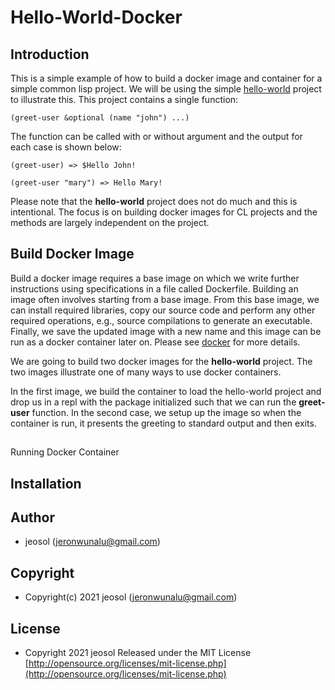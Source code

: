 # Hello-World-Docker

## Introduction
This is a simple example of how to build a docker image and container for a simple common lisp project. We will be using the simple [hello-world](https://github.com/jeosol/hello-world) project to illustrate this. This project contains a single function:
```
(greet-user &optional (name "john") ...)
```
The function can be called with or without argument and the output for each case is shown below:
```
(greet-user) => $Hello John!
```
```
(greet-user "mary") => Hello Mary!
```
Please note that the **hello-world** project does not do much and this is intentional. The focus is on building docker images for CL projects and the methods
are largely independent on the project.

## Build Docker Image

Build a docker image requires a base image on which we write further instructions using specifications in a file called Dockerfile. Building an image often involves starting from a base image. From this base image, we can install required libraries, copy our source code and perform any other required operations, e.g., source compilations to generate an executable. Finally, we save the updated image with a new name and this image can be run as a docker container later on. Please see [docker](https://docs.docker.com/engine/reference/builder/) for more details. 

We are going to build two docker images for the **hello-world** project. The two images illustrate one of many ways to use docker containers.

In the first image, we build the container to load the hello-world project and
drop us in a repl with the package initialized such that we can run the
**greet-user** function. In the second case, we setup up the image so when the container is run, it presents the greeting to standard output and then exits.

##
Running Docker Container

## Installation

## Author

* jeosol (jeronwunalu@gmail.com)

## Copyright

* Copyright(c) 2021 jeosol (jeronwunalu@gmail.com)


## License

* Copyright 2021 jeosol Released under the MIT License [http://opensource.org/licenses/mit-license.php](http://opensource.org/licenses/mit-license.php)
